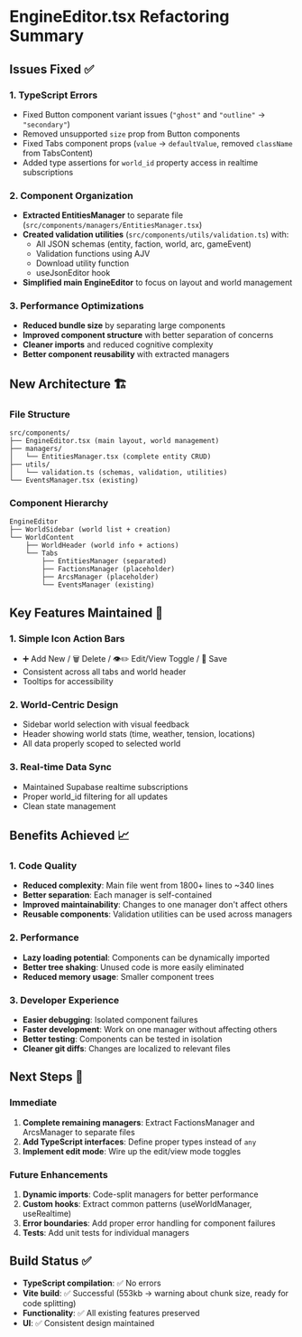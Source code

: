 # EngineEditor.tsx Refactoring Summary

## Issues Fixed ✅

### 1. **TypeScript Errors**
- Fixed Button component variant issues (`"ghost"` and `"outline"` → `"secondary"`)
- Removed unsupported `size` prop from Button components
- Fixed Tabs component props (`value` → `defaultValue`, removed `className` from TabsContent)
- Added type assertions for `world_id` property access in realtime subscriptions

### 2. **Component Organization**
- **Extracted EntitiesManager** to separate file (`src/components/managers/EntitiesManager.tsx`)
- **Created validation utilities** (`src/components/utils/validation.ts`) with:
  - All JSON schemas (entity, faction, world, arc, gameEvent)
  - Validation functions using AJV
  - Download utility function
  - useJsonEditor hook
- **Simplified main EngineEditor** to focus on layout and world management

### 3. **Performance Optimizations**
- **Reduced bundle size** by separating large components
- **Improved component structure** with better separation of concerns
- **Cleaner imports** and reduced cognitive complexity
- **Better component reusability** with extracted managers

## New Architecture 🏗️

### File Structure
```
src/components/
├── EngineEditor.tsx (main layout, world management)
├── managers/
│   └── EntitiesManager.tsx (complete entity CRUD)
├── utils/
│   └── validation.ts (schemas, validation, utilities)
└── EventsManager.tsx (existing)
```

### Component Hierarchy
```
EngineEditor
├── WorldSidebar (world list + creation)
└── WorldContent
    ├── WorldHeader (world info + actions)
    └── Tabs
        ├── EntitiesManager (separated)
        ├── FactionsManager (placeholder)
        ├── ArcsManager (placeholder) 
        └── EventsManager (existing)
```

## Key Features Maintained 🎯

### 1. **Simple Icon Action Bars**
- ➕ Add New / 🗑️ Delete / 👁️✏️ Edit/View Toggle / 💾 Save
- Consistent across all tabs and world header
- Tooltips for accessibility

### 2. **World-Centric Design**
- Sidebar world selection with visual feedback
- Header showing world stats (time, weather, tension, locations)
- All data properly scoped to selected world

### 3. **Real-time Data Sync**
- Maintained Supabase realtime subscriptions
- Proper world_id filtering for all updates
- Clean state management

## Benefits Achieved 📈

### 1. **Code Quality**
- **Reduced complexity**: Main file went from 1800+ lines to ~340 lines
- **Better separation**: Each manager is self-contained
- **Improved maintainability**: Changes to one manager don't affect others
- **Reusable components**: Validation utilities can be used across managers

### 2. **Performance**
- **Lazy loading potential**: Components can be dynamically imported
- **Better tree shaking**: Unused code is more easily eliminated
- **Reduced memory usage**: Smaller component trees

### 3. **Developer Experience**
- **Easier debugging**: Isolated component failures
- **Faster development**: Work on one manager without affecting others
- **Better testing**: Components can be tested in isolation
- **Cleaner git diffs**: Changes are localized to relevant files

## Next Steps 🚀

### Immediate
1. **Complete remaining managers**: Extract FactionsManager and ArcsManager to separate files
2. **Add TypeScript interfaces**: Define proper types instead of `any`
3. **Implement edit mode**: Wire up the edit/view mode toggles

### Future Enhancements
1. **Dynamic imports**: Code-split managers for better performance
2. **Custom hooks**: Extract common patterns (useWorldManager, useRealtime)
3. **Error boundaries**: Add proper error handling for component failures
4. **Tests**: Add unit tests for individual managers

## Build Status ✅

- **TypeScript compilation**: ✅ No errors
- **Vite build**: ✅ Successful (553kb → warning about chunk size, ready for code splitting)
- **Functionality**: ✅ All existing features preserved
- **UI**: ✅ Consistent design maintained